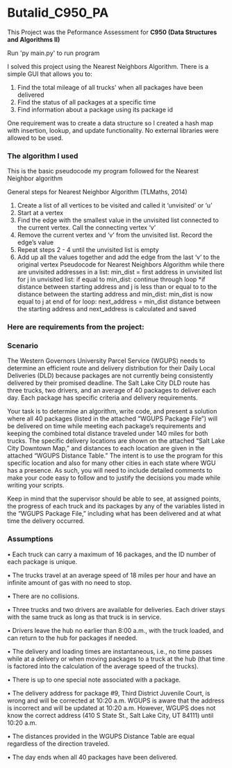 # Butalid_C950_PA
This Project was the Peformance Assessment for **C950 (Data Structures and Algorithms II)**

Run 'py main.py' to run program

I solved this project using the Nearest Neighbors Algorithm. There is a simple GUI that allows you to:
1) Find the total mileage of all trucks' when all packages have been delivered
2) Find the status of all packages at a specific time
3) Find information about a package using its package id

One requirement was to create a data structure so I created a hash map with insertion, lookup, and update functionality. No external libraries were allowed to be used.

### The algorithm I used

This is the basic pseudocode my program followed for the Nearest Neighbor algorithm

General steps for Nearest Neighbor Algorithm (TLMaths, 2014)
1.	Create a list of all vertices to be visited and called it ‘unvisited’ or ‘u’
2.	Start at a vertex
3.	Find the edge with the smallest value in the unvisited list connected to the current vertex. Call the connecting vertex ‘v’
4.	Remove the current vertex and ‘v’ from the unvisited list. Record the edge’s value
5.	Repeat steps 2 - 4 until the unvisited list is empty
6.	Add up all the values together and add the edge from the last ‘v’ to the original vertex 
Pseudocode for Nearest Neighbors Algorithm
while there are unvisited addresses in a list:
	min_dist = first address in unvisited list
	for j in unvisited list:
		if equal to min_dist:
			continue through loop
*if distance between starting address and j is less than or equal to
to the distance between the starting address and min_dist:
			min_dist is now equal to j
	at end of for loop:
	next_address = min_dist
	distance between the starting address and next_address is calculated and saved


### Here are requirements from the project:

### Scenario
The Western Governors University Parcel Service (WGUPS) needs to determine an efficient route and delivery distribution for their Daily Local Deliveries (DLD) because packages are not currently being consistently delivered by their promised deadline. The Salt Lake City DLD route has three trucks, two drivers, and an average of 40 packages to deliver each day. Each package has specific criteria and delivery requirements.

Your task is to determine an algorithm, write code, and present a solution where all 40 packages (listed in the attached “WGUPS Package File”) will be delivered on time while meeting each package’s requirements and keeping the combined total distance traveled under 140 miles for both trucks. The specific delivery locations are shown on the attached “Salt Lake City Downtown Map,” and distances to each location are given in the attached “WGUPS Distance Table.” The intent is to use the program for this specific location and also for many other cities in each state where WGU has a presence. As such, you will need to include detailed comments to make your code easy to follow and to justify the decisions you made while writing your scripts.

Keep in mind that the supervisor should be able to see, at assigned points, the progress of each truck and its packages by any of the variables listed in the “WGUPS Package File,” including what has been delivered and at what time the delivery occurred.

### Assumptions
•   Each truck can carry a maximum of 16 packages, and the ID number of each package is unique.

•   The trucks travel at an average speed of 18 miles per hour and have an infinite amount of gas with no need to stop.

•   There are no collisions.

•   Three trucks and two drivers are available for deliveries. Each driver stays with the same truck as long as that truck is in service.

•   Drivers leave the hub no earlier than 8:00 a.m., with the truck loaded, and can return to the hub for packages if needed. 

•   The delivery and loading times are instantaneous, i.e., no time passes while at a delivery or when moving packages to a truck at the hub (that time is factored into the calculation of the average speed of the trucks).

•   There is up to one special note associated with a package.

•   The delivery address for package #9, Third District Juvenile Court, is wrong and will be corrected at 10:20 a.m. WGUPS is aware that the address is incorrect and will be updated at 10:20 a.m. However, WGUPS does not know the correct address (410 S State St., Salt Lake City, UT 84111) until 10:20 a.m.

•   The distances provided in the WGUPS Distance Table are equal regardless of the direction traveled.

•   The day ends when all 40 packages have been delivered.

